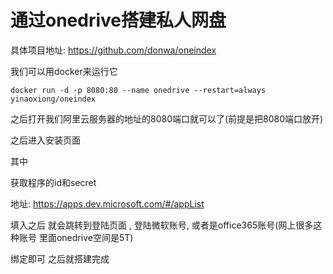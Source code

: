 # 通过onedrive搭建私人网盘

具体项目地址: https://github.com/donwa/oneindex

我们可以用docker来运行它

```
docker run -d -p 8080:80 --name onedrive --restart=always yinaoxiong/oneindex
```

之后打开我们阿里云服务器的地址的8080端口就可以了(前提是把8080端口放开) 

之后进入安装页面



其中

获取程序的id和secret

地址: https://apps.dev.microsoft.com/#/appList



填入之后 就会跳转到登陆页面 , 登陆微软账号, 或者是office365账号(网上很多这种账号 里面onedrive空间是5T)

绑定即可 之后就搭建完成
